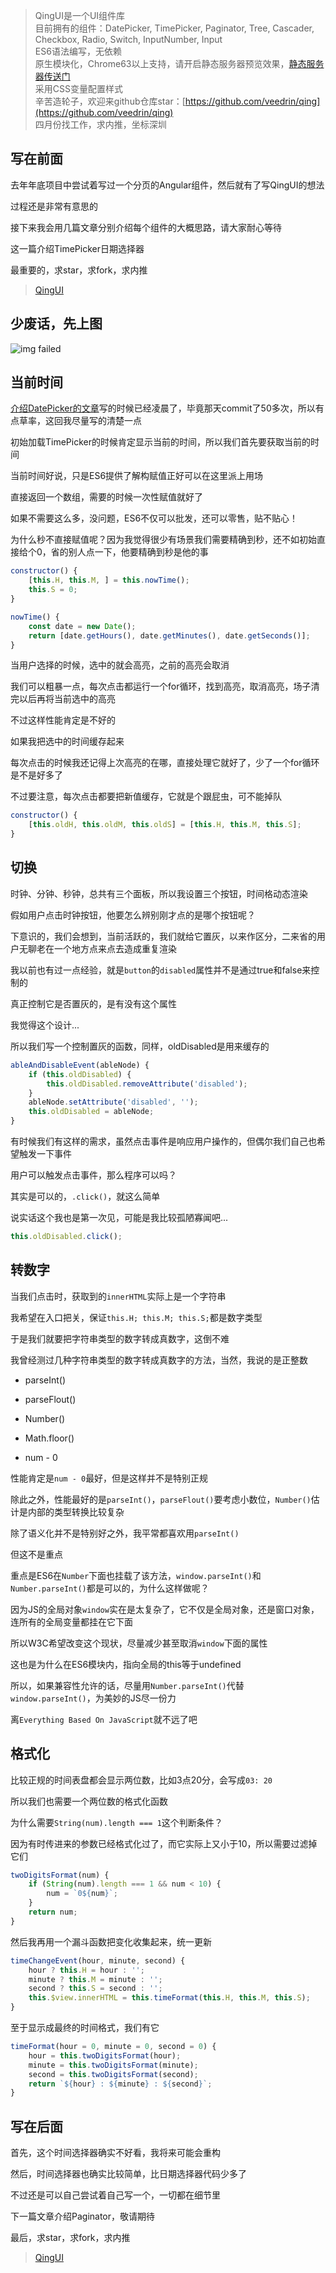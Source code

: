 
> QingUI是一个UI组件库<br>
> 目前拥有的组件：DatePicker, TimePicker, Paginator, Tree, Cascader, Checkbox, Radio, Switch, InputNumber, Input<br>
> ES6语法编写，无依赖<br>
> 原生模块化，Chrome63以上支持，请开启静态服务器预览效果，[静态服务器传送门](https://github.com/veedrin/qing/tree/master/server)<br>
> 采用CSS变量配置样式<br>
> 辛苦造轮子，欢迎来github仓库star：[https://github.com/veedrin/qing](https://github.com/veedrin/qing)<br>
> 四月份找工作，求内推，坐标深圳

## 写在前面

去年年底项目中尝试着写过一个分页的Angular组件，然后就有了写QingUI的想法

过程还是非常有意思的

接下来我会用几篇文章分别介绍每个组件的大概思路，请大家耐心等待

这一篇介绍TimePicker日期选择器

最重要的，求star，求fork，求内推

> [QingUI](https://github.com/veedrin/qing)

## 少废话，先上图

![img failed](https://raw.githubusercontent.com/veedrin/qing/master/doc/img/time-picker.png)

## 当前时间

[介绍DatePicker的文章](https://github.com/veedrin/qing/blob/master/doc/v1.0/DatePicker.md)写的时候已经凌晨了，毕竟那天commit了50多次，所以有点草率，这回我尽量写的清楚一点

初始加载TimePicker的时候肯定显示当前的时间，所以我们首先要获取当前的时间

当前时间好说，只是ES6提供了解构赋值正好可以在这里派上用场

直接返回一个数组，需要的时候一次性赋值就好了

如果不需要这么多，没问题，ES6不仅可以批发，还可以零售，贴不贴心！

为什么秒不直接赋值呢？因为我觉得很少有场景我们需要精确到秒，还不如初始直接给个0，省的别人点一下，他要精确到秒是他的事

```javascript
constructor() {
    [this.H, this.M, ] = this.nowTime();
    this.S = 0;
}

nowTime() {
    const date = new Date();
    return [date.getHours(), date.getMinutes(), date.getSeconds()];
}
```

当用户选择的时候，选中的就会高亮，之前的高亮会取消

我们可以粗暴一点，每次点击都运行一个for循环，找到高亮，取消高亮，场子清完以后再将当前选中的高亮

不过这样性能肯定是不好的

如果我把选中的时间缓存起来

每次点击的时候我还记得上次高亮的在哪，直接处理它就好了，少了一个for循环是不是好多了

不过要注意，每次点击都要把新值缓存，它就是个跟屁虫，可不能掉队

```javascript
constructor() {
    [this.oldH, this.oldM, this.oldS] = [this.H, this.M, this.S];
}
```

## 切换

时钟、分钟、秒钟，总共有三个面板，所以我设置三个按钮，时间格动态渲染

假如用户点击时钟按钮，他要怎么辨别刚才点的是哪个按钮呢？

下意识的，我们会想到，当前活跃的，我们就给它置灰，以来作区分，二来省的用户无聊老在一个地方点来点去造成重复渲染

我以前也有过一点经验，就是`button`的`disabled`属性并不是通过true和false来控制的

真正控制它是否置灰的，是有没有这个属性

我觉得这个设计...

所以我们写一个控制置灰的函数，同样，oldDisabled是用来缓存的

```javascript
ableAndDisableEvent(ableNode) {
    if (this.oldDisabled) {
        this.oldDisabled.removeAttribute('disabled');
    }
    ableNode.setAttribute('disabled', '');
    this.oldDisabled = ableNode;
}
```

有时候我们有这样的需求，虽然点击事件是响应用户操作的，但偶尔我们自己也希望触发一下事件

用户可以触发点击事件，那么程序可以吗？

其实是可以的，`.click()`，就这么简单

说实话这个我也是第一次见，可能是我比较孤陋寡闻吧...

```javascript
this.oldDisabled.click();
```

## 转数字

当我们点击时，获取到的`innerHTML`实际上是一个字符串

我希望在入口把关，保证`this.H; this.M; this.S;`都是数字类型

于是我们就要把字符串类型的数字转成真数字，这倒不难

我曾经测过几种字符串类型的数字转成真数字的方法，当然，我说的是正整数

- parseInt()

- parseFlout()

- Number()

- Math.floor()

- num - 0

性能肯定是`num - 0`最好，但是这样并不是特别正规

除此之外，性能最好的是`parseInt()`，`parseFlout()`要考虑小数位，`Number()`估计是内部的类型转换比较复杂

除了语义化并不是特别好之外，我平常都喜欢用`parseInt()`

但这不是重点

重点是ES6在`Number`下面也挂载了该方法，`window.parseInt()`和`Number.parseInt()`都是可以的，为什么这样做呢？

因为JS的全局对象`window`实在是太复杂了，它不仅是全局对象，还是窗口对象，连所有的全局变量都挂在它下面

所以W3C希望改变这个现状，尽量减少甚至取消`window`下面的属性

这也是为什么在ES6模块内，指向全局的this等于undefined

所以，如果兼容性允许的话，尽量用`Number.parseInt()`代替`window.parseInt()`，为美妙的JS尽一份力

离`Everything Based On JavaScript`就不远了吧

## 格式化

比较正规的时间表盘都会显示两位数，比如3点20分，会写成`03: 20`

所以我们也需要一个两位数的格式化函数

为什么需要`String(num).length === 1`这个判断条件？

因为有时传进来的参数已经格式化过了，而它实际上又小于10，所以需要过滤掉它们

```javascript
twoDigitsFormat(num) {
    if (String(num).length === 1 && num < 10) {
        num = `0${num}`;
    }
    return num;
}
```

然后我再用一个漏斗函数把变化收集起来，统一更新

```javascript
timeChangeEvent(hour, minute, second) {
    hour ? this.H = hour : '';
    minute ? this.M = minute : '';
    second ? this.S = second : '';
    this.$view.innerHTML = this.timeFormat(this.H, this.M, this.S);
}
```

至于显示成最终的时间格式，我们有它

```javascript
timeFormat(hour = 0, minute = 0, second = 0) {
    hour = this.twoDigitsFormat(hour);
    minute = this.twoDigitsFormat(minute);
    second = this.twoDigitsFormat(second);
    return `${hour} : ${minute} : ${second}`;
}
```

## 写在后面

首先，这个时间选择器确实不好看，我将来可能会重构

然后，时间选择器也确实比较简单，比日期选择器代码少多了

不过还是可以自己尝试着自己写一个，一切都在细节里

下一篇文章介绍Paginator，敬请期待

最后，求star，求fork，求内推

> [QingUI](https://github.com/veedrin/qing)
